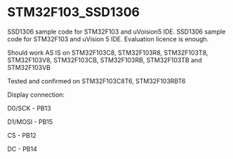 # STM32F103_SSD1306
SSD1306 sample code for STM32F103 and uVoision5 IDE. SSD1306 sample code for STM32F103 and uVision 5 IDE. Evaluation licence is enough.

Should work AS IS on STM32F103C8, STM32F103R8, STM32F103T8, STM32F103V8, STM32F103CB, STM32F103RB, STM32F103TB and STM32F103VB

Tested and confirmed on STM32F103C8T6, STM32F103RBT6

Display connection:

D0/SCK - PB13

D1/MOSI - PB15

CS - PB12

DC - PB14

